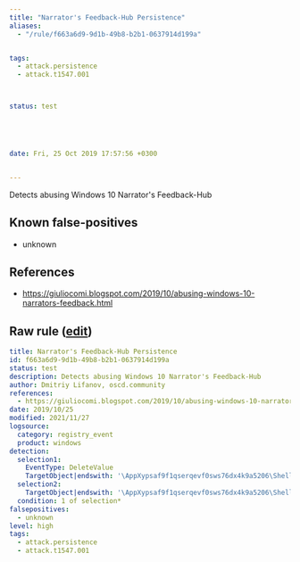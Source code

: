 ```yaml
---
title: "Narrator's Feedback-Hub Persistence"
aliases:
  - "/rule/f663a6d9-9d1b-49b8-b2b1-0637914d199a"


tags:
  - attack.persistence
  - attack.t1547.001



status: test





date: Fri, 25 Oct 2019 17:57:56 +0300


---
```


Detects abusing Windows 10 Narrator's Feedback-Hub

<!--more-->


## Known false-positives

* unknown



## References

* https://giuliocomi.blogspot.com/2019/10/abusing-windows-10-narrators-feedback.html


## Raw rule ([edit](https://github.com/SigmaHQ/sigma/edit/master/rules/windows/registry_event/registry_event_narrator_feedback_persistance.yml))
```yaml
title: Narrator's Feedback-Hub Persistence
id: f663a6d9-9d1b-49b8-b2b1-0637914d199a
status: test
description: Detects abusing Windows 10 Narrator's Feedback-Hub
author: Dmitriy Lifanov, oscd.community
references:
  - https://giuliocomi.blogspot.com/2019/10/abusing-windows-10-narrators-feedback.html
date: 2019/10/25
modified: 2021/11/27
logsource:
  category: registry_event
  product: windows
detection:
  selection1:
    EventType: DeleteValue
    TargetObject|endswith: '\AppXypsaf9f1qserqevf0sws76dx4k9a5206\Shell\open\command\DelegateExecute'
  selection2:
    TargetObject|endswith: '\AppXypsaf9f1qserqevf0sws76dx4k9a5206\Shell\open\command\(Default)'
  condition: 1 of selection*
falsepositives:
  - unknown
level: high
tags:
  - attack.persistence
  - attack.t1547.001

```
